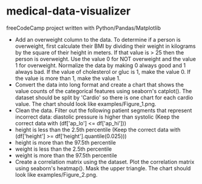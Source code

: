 # medical-data-visualizer
freeCodeCamp project written with Python/Pandas/Matplotlib

- Add an overweight column to the data. To determine if a person is overweight, first calculate their BMI by dividing their weight in kilograms by the square of their height in meters. If that value is > 25 then the person is overweight. Use the value 0 for NOT overweight and the value 1 for overweight.
Normalize the data by making 0 always good and 1 always bad. If the value of cholesterol or gluc is 1, make the value 0. If the value is more than 1, make the value 1.
- Convert the data into long format and create a chart that shows the value counts of the categorical features using seaborn's catplot(). The dataset should be split by 'Cardio' so there is one chart for each cardio value. The chart should look like examples/Figure_1.png.
- Clean the data. Filter out the following patient segments that represent incorrect data:
diastolic pressure is higher than systolic (Keep the correct data with (df['ap_lo'] <= df['ap_hi']))
- height is less than the 2.5th percentile (Keep the correct data with (df['height'] >= df['height'].quantile(0.025)))
- height is more than the 97.5th percentile
- weight is less than the 2.5th percentile
- weight is more than the 97.5th percentile
- Create a correlation matrix using the dataset. Plot the correlation matrix using seaborn's heatmap(). Mask the upper triangle. The chart should look like examples/Figure_2.png.
